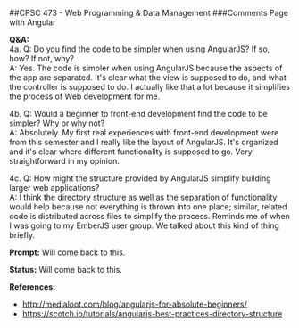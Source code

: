 ##CPSC 473 - Web Programming & Data Management
###Comments Page with Angular

__Q&A:__<br>
4a. Q: Do you find the code to be simpler when using AngularJS? If so, how? If not, why?<br>
A: Yes. The code is simpler when using AngularJS because the aspects of the app are separated. It's clear what the view is supposed to do, and what the controller is supposed to do. I actually like that a lot because it simplifies the process of Web development for me.<br>

4b. Q: Would a beginner to front-end development find the code to be simpler? Why or why not?<br>
A: Absolutely. My first real experiences with front-end development were from this semester and I really like the layout of AngularJS. It's organized and it's clear where different functionality is supposed to go. Very straightforward in my opinion.<br>

4c. Q: How might the structure provided by AngularJS simplify building larger web applications?<br>
A: I think the directory structure as well as the separation of functionality would help because not everything is thrown into one place; similar, related code is distributed across files to simplify the process. Reminds me of when I was going to my EmberJS user group. We talked about this kind of thing briefly.<br>

__Prompt:__ Will come back to this.

__Status:__ Will come back to this.

__References:__<br>

- http://medialoot.com/blog/angularjs-for-absolute-beginners/<br>
- https://scotch.io/tutorials/angularjs-best-practices-directory-structure<br>
